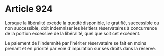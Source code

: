# Article 924

Lorsque la libéralité excède la quotité disponible, le gratifié, successible ou non successible, doit indemniser les héritiers réservataires à concurrence de la portion excessive de la libéralité, quel que soit cet excédent.

Le paiement de l'indemnité par l'héritier réservataire se fait en moins prenant et en priorité par voie d'imputation sur ses droits dans la réserve.
